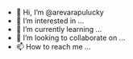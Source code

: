 - 👋 Hi, I’m @arevarapulucky
- 👀 I’m interested in ...
- 🌱 I’m currently learning ...
- 💞️ I’m looking to collaborate on ...
- 📫 How to reach me ...

<!---
arevarapulucky/arevarapulucky is a ✨ special ✨ repository because its `README.md` (this file) appears on your GitHub profile.
You can click the Preview link to take a look at your changes.
--->
